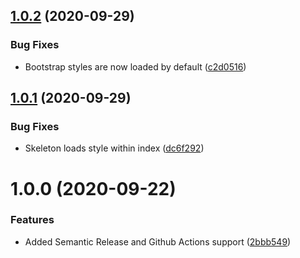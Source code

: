## [1.0.2](https://github.com/BoundaryAlarm/react-typescript-app/compare/v1.0.1...v1.0.2) (2020-09-29)


### Bug Fixes

* Bootstrap styles are now loaded by default ([c2d0516](https://github.com/BoundaryAlarm/react-typescript-app/commit/c2d0516d4b885c082b9041e23995183ac84a209c))

## [1.0.1](https://github.com/BoundaryAlarm/react-typescript-app/compare/v1.0.0...v1.0.1) (2020-09-29)


### Bug Fixes

* Skeleton loads style within index ([dc6f292](https://github.com/BoundaryAlarm/react-typescript-app/commit/dc6f2924b682fda01ae16e2b34b7d2caa57b6ff7))

# 1.0.0 (2020-09-22)


### Features

* Added Semantic Release and Github Actions support ([2bbb549](https://github.com/BoundaryAlarm/react-typescript-app/commit/2bbb549716cbd518d7c7dc3e269ede778ff412b6))
